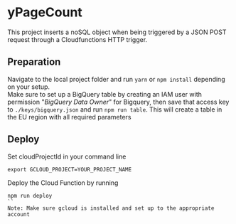 # yPageCount

This project inserts a noSQL object when being triggered by a JSON POST request through a Cloudfunctions HTTP trigger.


## Preparation

Navigate to the local project folder and run `yarn` or `npm install` depending on your setup.  
Make sure to set up a BigQuery table by creating an IAM user with permission "_BigQuery Data Owner_" for Bigquery, then save that access key to `./keys/bigquery.json` and run `npm run table`. This will create a table in the EU region with all required parameters

## Deploy

Set cloudProjectId in your command line
```
export GCLOUD_PROJECT=YOUR_PROJECT_NAME
```

Deploy the Cloud Function by running
```
npm run deploy
``
Note: Make sure gcloud is installed and set up to the appropriate account
